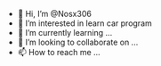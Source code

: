 - 👋 Hi, I’m @Nosx306
- 👀 I’m interested in learn car program
- 🌱 I’m currently learning ...
- 💞️ I’m looking to collaborate on ...
- 📫 How to reach me ...

<!---
Nosx306/Nosx306 is a ✨ special ✨ repository because its `README.md` (this file) appears on your GitHub profile.
You can click the Preview link to take a look at your changes.
--->
